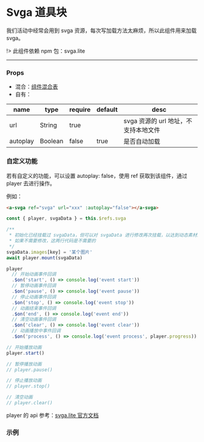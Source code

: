 # Svga 道具块

我们活动中经常会用到 svga 资源，每次写加载方法太麻烦，所以此组件用来加载 svga。

!> 此组件依赖 npm 包：svga.lite

---

### Props

- 混合：[组件混合表](docs/components/mixins/Components.md)
- 自有：

| name     | type    | require | default | desc                                 |
| -------- | ------- | ------- | ------- | ------------------------------------ |
| url      | String  | true    |         | svga 资源的 url 地址，不支持本地文件 |
| autoplay | Boolean | false   | true    | 是否自动加载                         |

### 自定义功能

若有自定义的功能，可以设置 autoplay: false，使用 ref 获取到该组件，通过 player 去进行操作。

例如：

```html
<a-svga ref="svga" url="xxx" :autoplay="false"></a-svga>
```

```js
const { player, svgaData } = this.$refs.svga

/**
 * 初始化已经挂载过 svgaData，但可以对 svgaData 进行修改再次挂载，以达到动态素材的效果
 * 如果不需要修改，这两行代码是不需要的
 */
svgaData.images[key] = '某个图片'
await player.mount(svgaData)

player
  // 开始动画事件回调
  .$on('start', () => console.log('event start'))
  // 暂停动画事件回调
  .$on('pause', () => console.log('event pause'))
  // 停止动画事件回调
  .$on('stop', () => console.log('event stop'))
  // 动画结束事件回调
  .$on('end', () => console.log('event end'))
  // 清空动画事件回调
  .$on('clear', () => console.log('event clear'))
  // 动画播放中事件回调
  .$on('process', () => console.log('event process', player.progress))

// 开始播放动画
player.start()

// 暂停播放动画
// player.pause()

// 停止播放动画
// player.stop()

// 清空动画
// player.clear()
```

player 的 api 参考：[svga.lite 官方文档](https://github.com/svga/SVGAPlayer-Web-Lite)

### 示例

<vuep template="#example" :options="{ theme: 'neo' }"></vuep>

<script v-pre type="text/x-template" id="example">
<template>
  <a-section w="250px" h="200px" bg-c="#ddd">
    <a-svga pl="0" pt="0" w="100px" h="100px" url="https://svga.io/assets/svga/index-response.svga"></a-svga>
    <a-svga pr="0" pt="0" w="100px" h="100px" url="https://svga.io/assets/svga/index-response.svga"></a-svga>
  </a-section>
</template>

<script>
  export default {}
</script>
</script>
